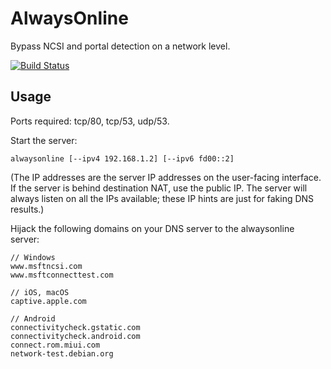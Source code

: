 # AlwaysOnline

Bypass NCSI and portal detection on a network level.

[![Build Status](https://dev.azure.com/nekomimiswitch/General/_apis/build/status/alwaysonline?branchName=master)](https://dev.azure.com/nekomimiswitch/General/_build/latest?definitionId=89&branchName=master)

## Usage

Ports required: tcp/80, tcp/53, udp/53.

Start the server:

```shell script
alwaysonline [--ipv4 192.168.1.2] [--ipv6 fd00::2]
```

(The IP addresses are the server IP addresses on the user-facing interface. If the server is behind destination NAT, use the public IP. The server will always listen on all the IPs available; these IP hints are just for faking DNS results.)

Hijack the following domains on your DNS server to the alwaysonline server:

```
// Windows
www.msftncsi.com
www.msftconnecttest.com

// iOS, macOS
captive.apple.com

// Android
connectivitycheck.gstatic.com
connectivitycheck.android.com
connect.rom.miui.com
network-test.debian.org
```
